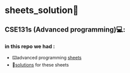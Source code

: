 # sheets_solution👋
## **CSE131s** (Advanced programming)💻:
### in this repo we had :
- ⌨️advanced programming [sheets](https://github.com/shahed137003/java/tree/master/sheets)
- 📃[solutions](https://github.com/shahed137003/java/tree/master/sheets%20solution) for these sheets
